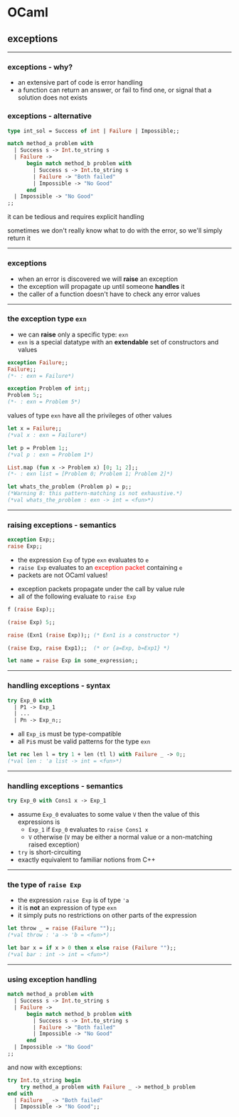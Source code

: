# OCaml

## exceptions

---

### exceptions - why?

* an extensive part of code is error handling
* a function can return an answer, or fail to find one, or signal that a solution does not exists

<!--vert-->

### exceptions - alternative

```ocaml
type int_sol = Success of int | Failure | Impossible;;

match method_a problem with
  | Success s -> Int.to_string s
  | Failure ->
      begin match method_b problem with
        | Success s -> Int.to_string s
        | Failure -> "Both failed"
        | Impossible -> "No Good"
      end
  | Impossible -> "No Good"
;;
```
<!-- .element: data-thebe-executable-ocaml data-language="text/x-ocaml" -->

it can be tedious and requires explicit handling

sometimes we don't really know what to do with the error, so we'll simply return it

---

### exceptions

* when an error is discovered we will **raise** an exception
* the exception will propagate up until someone **handles** it
* the caller of a function doesn't have to check any error values

---

### the exception type `exn`

* we can **raise** only a specific type: `exn`
* `exn` is a special datatype with an **extendable** set of constructors and values

```ocaml
exception Failure;;
Failure;;
(*- : exn = Failure*)

exception Problem of int;;
Problem 5;;
(*- : exn = Problem 5*)
```
<!-- .element: data-thebe-executable-ocaml data-language="text/x-ocaml" -->

<!--vert-->

values of type `exn` have all the privileges of other values

```ocaml
let x = Failure;;
(*val x : exn = Failure*)

let p = Problem 1;;
(*val p : exn = Problem 1*)

List.map (fun x -> Problem x) [0; 1; 2];;
(*- : exn list = [Problem 0; Problem 1; Problem 2]*)

let whats_the_problem (Problem p) = p;;
(*Warning 8: this pattern-matching is not exhaustive.*)
(*val whats_the_problem : exn -> int = <fun>*)
```
<!-- .element: data-thebe-executable-ocaml data-language="text/x-ocaml" -->

---

### raising exceptions - semantics

```ocaml
exception Exp;;
raise Exp;;
```
<!-- .element: data-thebe-executable-ocaml data-language="text/x-ocaml" -->

* the expression `Exp` of type `exn` evaluates to `e`
* `raise Exp` evaluates to an <span style="color: red;">exception packet</span> containing `e`
* packets are not OCaml values!

<!--vert-->

* exception packets propagate under the call by value rule
* all of the following evaluate to `raise Exp`

```ocaml
f (raise Exp);;

(raise Exp) 5;;

raise (Exn1 (raise Exp));; (* Exn1 is a constructor *)

(raise Exp, raise Exp1);;  (* or {a=Exp, b=Exp1} *)

let name = raise Exp in some_expression;;
```
<!-- .element: data-thebe-executable-ocaml data-language="text/x-ocaml" -->

---

### handling exceptions - syntax

```ocaml
try Exp_0 with
  | P1 -> Exp_1
  | ...
  | Pn -> Exp_n;;
```

* all `Exp_i`s must be type-compatible
* all `Pi`s must be valid patterns for the type `exn`

```ocaml
let rec len l = try 1 + len (tl l) with Failure _ -> 0;;
(*val len : 'a list -> int = <fun>*)
```
<!-- .element: data-thebe-executable-ocaml data-language="text/x-ocaml" -->

---

### handling exceptions - semantics

```ocaml
try Exp_0 with Cons1 x -> Exp_1
```

* assume `Exp_0` evaluates to some value `V` then the value of this expressions is
  * `Exp_1` if `Exp_0` evaluates to `raise Cons1 x`
  * `V` otherwise (`V` may be either a normal value or a non-matching raised exception)
* `try` is short-circuiting
* exactly equivalent to familiar notions from C++

---

### the type of `raise Exp`

* the expression `raise Exp` is of type `'a`
* it is **not** an expression of type `exn`
* it simply puts no restrictions on other parts of the expression

```ocaml
let throw _ = raise (Failure "");;
(*val throw : 'a -> 'b = <fun>*)

let bar x = if x > 0 then x else raise (Failure "");;
(*val bar : int -> int = <fun>*)
```
<!-- .element: data-thebe-executable-ocaml data-language="text/x-ocaml" -->

---

### using exception handling

```ocaml
match method_a problem with
  | Success s -> Int.to_string s
  | Failure ->
      begin match method_b problem with
        | Success s -> Int.to_string s
        | Failure -> "Both failed"
        | Impossible -> "No Good"
      end
  | Impossible -> "No Good"
;;
```
<!-- .element: data-thebe-executable-ocaml data-language="text/x-ocaml" -->

and now with exceptions:

```ocaml
try Int.to_string begin
    try method_a problem with Failure _ -> method_b problem
end with
  | Failure _ -> "Both failed"
  | Impossible -> "No Good";;
```
<!-- .element: data-thebe-executable-ocaml data-language="text/x-ocaml" -->
